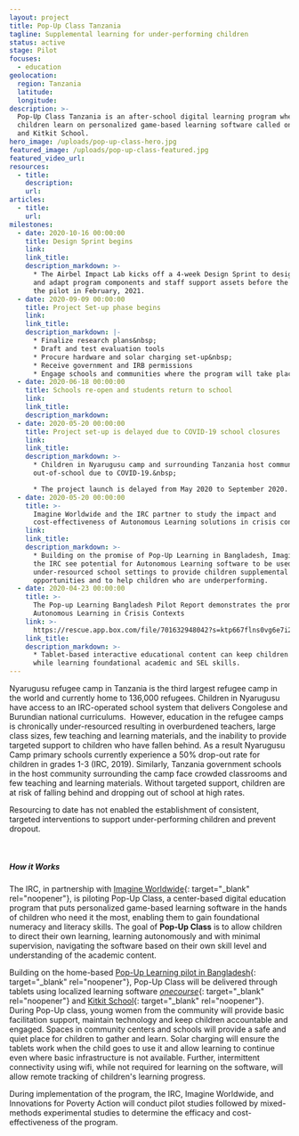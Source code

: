 ```yaml
---
layout: project
title: Pop-Up Class Tanzania
tagline: Supplemental learning for under-performing children
status: active
stage: Pilot
focuses:
  - education
geolocation:
  region: Tanzania
  latitude:
  longitude:
description: >-
  Pop-Up Class Tanzania is an after-school digital learning program where
  children learn on personalized game-based learning software called onecourse
  and Kitkit School.
hero_image: /uploads/pop-up-class-hero.jpg
featured_image: /uploads/pop-up-class-featured.jpg
featured_video_url:
resources:
  - title:
    description:
    url:
articles:
  - title:
    url:
milestones:
  - date: 2020-10-16 00:00:00
    title: Design Sprint begins
    link:
    link_title:
    description_markdown: >-
      * The Airbel Impact Lab kicks off a 4-week Design Sprint to design, test,
      and adapt program components and staff support assets before the launch of
      the pilot in February, 2021.
  - date: 2020-09-09 00:00:00
    title: Project Set-up phase begins
    link:
    link_title:
    description_markdown: |-
      * Finalize research plans&nbsp;
      * Draft and test evaluation tools
      * Procure hardware and solar charging set-up&nbsp;
      * Receive government and IRB permissions
      * Engage schools and communities where the program will take place
  - date: 2020-06-18 00:00:00
    title: Schools re-open and students return to school
    link:
    link_title:
    description_markdown:
  - date: 2020-05-20 00:00:00
    title: Project set-up is delayed due to COVID-19 school closures
    link:
    link_title:
    description_markdown: >-
      * Children in Nyarugusu camp and surrounding Tanzania host communities are
      out-of-school due to COVID-19.&nbsp;

      * The project launch is delayed from May 2020 to September 2020.
  - date: 2020-05-20 00:00:00
    title: >-
      Imagine Worldwide and the IRC partner to study the impact and
      cost-effectiveness of Autonomous Learning solutions in crisis contexts
    link:
    link_title:
    description_markdown: >-
      * Building on the promise of Pop-Up Learning in Bangladesh, Imagine and
      the IRC see potential for Autonomous Learning software to be used in
      under-resourced school settings to provide children supplemental learning
      opportunities and to help children who are underperforming.
  - date: 2020-04-23 00:00:00
    title: >-
      The Pop-up Learning Bangladesh Pilot Report demonstrates the promise of
      Autonomous Learning in Crisis Contexts
    link: >-
      https://rescue.app.box.com/file/701632948042?s=ktp667flns0vg6e7i27hn0pzwlt8ngoe
    link_title:
    description_markdown: >-
      * Tablet-based interactive educational content can keep children engaged
      while learning foundational academic and SEL skills.
---
```


Nyarugusu refugee camp in Tanzania is the third largest refugee camp in the world and currently home to 136,000 refugees. Children in Nyarugusu have access to an IRC-operated school system that delivers Congolese and Burundian national curriculums.&nbsp; However, education in the refugee camps is chronically under-resourced resulting in overburdened teachers, large class sizes, few teaching and learning materials, and the inability to provide targeted support to children who have fallen behind. As a result Nyarugusu Camp primary schools currently experience a 50% drop-out rate for children in grades 1-3 (IRC, 2019). Similarly, Tanzania government schools in the host community surrounding the camp face crowded classrooms and few teaching and learning materials. Without targeted support, children are at risk of falling behind and dropping out of school at high rates.&nbsp;

Resourcing to date has not enabled the establishment of consistent, targeted interventions to support under-performing children and prevent dropout.&nbsp;&nbsp;

&nbsp;

##### How it Works

The IRC, in partnership with [Imagine Worldwide](https://www.imagineworldwide.org/){: target="_blank" rel="noopener"}, is piloting Pop-Up Class, a center-based digital education program that puts personalized game-based learning software in the hands of children who need it the most, enabling them to gain foundational numeracy and literacy skills. The goal of **Pop-Up Class** is to allow children to direct their own learning, learning autonomously and with minimal supervision, navigating the software based on their own skill level and understanding of the academic content.&nbsp;

Building on the home-based [Pop-Up Learning pilot in Bangladesh](https://airbel.rescue.org/projects/pop-up-learning/){: target="_blank" rel="noopener"}, Pop-Up Class will be delivered through tablets using localized learning software [*onecourse*](https://onebillion.org/onecourse/app/){: target="_blank" rel="noopener"} and [Kitkit School](http://kitkitschool.com/){: target="_blank" rel="noopener"}. During Pop-Up class, young women from the community will provide basic facilitation support, maintain technology and keep children accountable and engaged. Spaces in community centers and schools will provide a safe and quiet place for children to gather and learn. Solar charging will ensure the tablets work when the child goes to use it and allow learning to continue even where basic infrastructure is not available. Further, intermittent connectivity using wifi, while not required for learning on the software, will allow remote tracking of children's learning progress.&nbsp;

During implementation of the program, the IRC, Imagine Worldwide, and Innovations for Poverty Action will conduct pilot studies followed by mixed-methods experimental studies to determine the efficacy and cost-effectiveness of the program.
